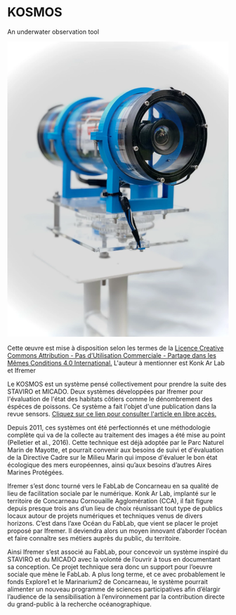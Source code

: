 # KOSMOS
An underwater observation tool

![Kosmos](docs/pictures/Kosmos3-0.webp) 

Cette œuvre est mise à disposition selon les termes de la [Licence Creative Commons Attribution - Pas d’Utilisation Commerciale - Partage dans les Mêmes Conditions 4.0 International.](https://creativecommons.org/licenses/by-nc-sa/4.0/) L'auteur à mentionner est Konk Ar Lab et Ifremer


Le KOSMOS est un système pensé collectivement pour prendre la suite des STAVIRO et MICADO. Deux systèmes développées par Ifremer pour l'évaluation de l'état des habitats côtiers comme le dénombrement des éspéces de poissons. Ce système a fait l'objet d'une publication dans la revue sensors. [Cliquez sur ce lien pour consulter l'article en libre accès.](https://www.mdpi.com/1424-8220/21/22/7724)


Depuis 2011, ces systèmes ont été perfectionnés et une méthodologie complète qui va de la collecte au traitement des images a été mise au point \(Pelletier et al., 2016\). Cette technique est déjà adoptée par le Parc Naturel Marin de Mayotte, et pourrait convenir aux besoins de suivi et d'évaluation de la Directive Cadre sur le Milieu Marin qui impose d'évaluer le bon état écologique des mers européennes, ainsi qu’aux besoins d’autres Aires Marines Protégées.


Ifremer s’est donc tourné vers le FabLab de Concarneau en sa qualité de lieu de facilitation sociale par le numérique. Konk Ar Lab, implanté sur le territoire de Concarneau Cornouaille Agglomération \(CCA\), il fait figure depuis presque trois ans d’un lieu de choix réunissant tout type de publics locaux autour de projets numériques et techniques venus de divers horizons. C’est dans l’axe Océan du FabLab, que vient se placer le projet proposé par Ifremer. Il deviendra alors un moyen innovant d’aborder l’océan et faire connaître ses métiers auprès du public, du territoire.


Ainsi Ifremer s’est associé au FabLab, pour concevoir un système inspiré du STAVIRO et du MICADO avec la volonté de l’ouvrir à tous en documentant sa conception. Ce projet technique sera donc un support pour l’oeuvre sociale que mène le FabLab. A plus long terme, et ce avec probablement le fonds Explore1 et le Marinarium2 de Concarneau, le système pourrait alimenter un nouveau programme de sciences participatives afin d’élargir l’audience de la sensibilisation à l’environnement par la contribution directe du grand-public à la recherche océanographique.
